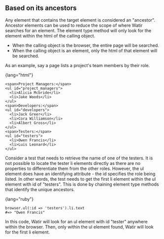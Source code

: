 ## Based on its ancestors

Any element that contains the target element is considered an "ancestor". Ancestor elements can be used to reduce the scope of where Watir searches for an element. The element type method will only look for the element within the html of the calling object. 

  * When the calling object is the browser, the entire page will be searched.
  * When the calling object is an element, only the html of that element will be searched.

As an example, say a page lists a project's team members by their role.

{lang="html"}
~~~~~~~~
<span>Project Managers:</span>
<ul id="project_managers">
  <li>Alicia Mcbride</li>
  <li>Jake Woods</li>
</ul>
<span>Developers:</span>
<ul id="developers">
  <li>Jack Greer</li>
  <li>Cora Williamson</li>
  <li>Albert Gross</li>
</ul>
<span>Testers:</span>
<ul id="testers">
  <li>Owen Francis</li>
  <li>Luis Leonard</li>
</ul>
~~~~~~~~

Consider a test that needs to retrieve the name of one of the testers. It is not possible to locate the tester li elements directly as there are no properties to differentiate them from the other roles. However, the ul element does have an identifying attribute - the id specifies the role being listed. In other words, the test needs to get the first li element within the ul element with id of "testers". This is done by chaining element type methods that identify the unique ancestors.

{lang="ruby"}
~~~~~~~~
browser.ul(:id => 'testers').li.text
#=> "Owen Francis"
~~~~~~~~

In this code, Watir will look for an ul element with id "tester" anywhere within the browser. Then, only within the ul element found, Watir will look for the first li element.
